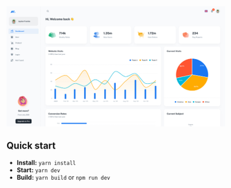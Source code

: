 

![preview](public/assets/preview.jpg)



## Quick start

- **Install:** `yarn install`
- **Start:** `yarn dev`
- **Build:** `yarn build` or `npm run dev`

